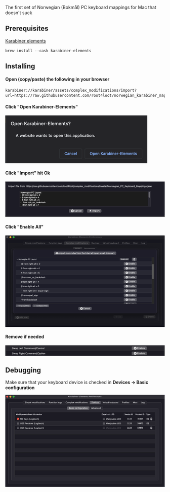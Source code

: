 The first set of Norwegian (Bokmål) PC keyboard mappings for Mac that doesn't suck

## Prerequisites

[Karabiner elements](https://karabiner-elements.pqrs.org/)

```
brew install --cask karabiner-elements
```

## Installing

#### Open (copy/paste) the following in your browser
```
karabiner://karabiner/assets/complex_modifications/import?url=https://raw.githubusercontent.com/root4loot/norwegian_karabiner_mappings/master/Norwegian_PC_Keyboard_Mappings.json
```

#### Click "Open Karabiner-Elements"   
![image](images/1.png)

#### Click "Import" hit Ok
![image](images/2.png)

#### Click "Enable All" 
![image](images/4.png)

#### Remove if needed
![image](images/5.png)

## Debugging

Make sure that your keyboard device is checked in **Devices -> Basic configuration**  

![image](images/6.png)
